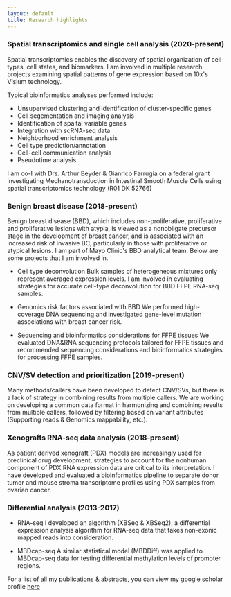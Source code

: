 ```yaml
---
layout: default
title: Research highlights
---
```


### Spatial transcriptomics and single cell analysis (2020-present)

Spatial transcriptomics enables the discovery of spatial organization of cell types, cell states, and biomarkers. I am involved in multiple research projects examining spatial patterns of gene expression based on 10x's Visium technology. 

Typical bioinformatics analyses performed include: 
- Unsupervised clustering and identification of cluster-specific genes
- Cell segementation and imaging analysis
- Identification of spaital variable genes
- Integration with scRNA-seq data
- Neighborhood enrichment analysis
- Cell type prediction/annotation
- Cell-cell communication analysis
- Pseudotime analysis

I am co-I with Drs. Arthur Beyder & Gianrico Farrugia on a federal grant investigating Mechanotransduction in Intestinal Smooth Muscle Cells using spatial transcriptomics technology (R01 DK 52766)

### Benign breast disease (2018-present)

Benign breast disease (BBD), which includes non-proliferative, proliferative and proliferative lesions with atypia, is viewed as a nonobligate precursor stage in the development of breast cancer, and is associated with an increased risk of invasive BC, particularly in those with proliferative or atypical lesions. I am part of Mayo Clinic's BBD analytical team. Below are some projects that I am involved in.

- Cell type deconvolution
Bulk samples of heterogeneous mixtures only represent averaged expression levels. I am involved in evaluating strategies for accurate cell-type deconvolution for BBD FFPE RNA-seq samples.

- Genomics risk factors associated with BBD
We performed high-coverage DNA sequencing and investigated gene-level mutation associations with breast cancer risk. 

- Sequencing and bioinformatics considerations for FFPE tissues
We evaluated DNA&RNA sequencing protocols tailored for FFPE tissues and recommended sequencing considerations and bioinformatics strategies for processing FFPE samples. 

### CNV/SV detection and prioritization (2019-present)

Many methods/callers have been developed to detect CNV/SVs, but there is a lack of strategy in combining results from multiple callers. We are working on developing a common data format in harmonizing and combining results from multiple callers, followed by filtering based on variant attributes (Supporting reads & Genomics mappability, etc.). 

### Xenografts RNA-seq data analysis (2018-present)

As patient derived xenograft (PDX) models are increasingly used for preclinical drug development, strategies to account for the nonhuman component of PDX RNA expression data are critical to its interpretation. I have developed and evaluated a bioinformatics pipeline to separate donor tumor and mouse stroma transcriptome profiles using PDX samples from ovarian cancer.

### Differential analysis (2013-2017)

- RNA-seq
I developed an algorithm (XBSeq & XBSeq2), a differential expression analysis algorithm for RNA-seq data that takes non-exonic mapped reads into consideration.

- MBDcap-seq
A similar statistical model (MBDDiff) was applied to MBDcap-seq data for testing differential methylation levels of promoter regions.

For a list of all my publications & abstracts, you can view my google scholar profile [here](https://scholar.google.com/citations?user=KB7SiiwAAAAJ&hl=en)